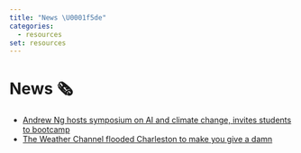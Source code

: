 ```yaml
---
title: "News \U0001f5de"
categories:
  - resources
set: resources
---
```


# News 🗞

* [Andrew Ng hosts symposium on AI and climate change, invites students to bootcamp](https://www.stanforddaily.com/2019/04/09/andrew-ng-hosts-symposium-on-climate-change-ai/?fbclid=IwAR2UkUFraOJN3v-tQu8E1aoAipy8zPnK5HncsR40Vv2brdJwrIGIXs3NHJk)
* [The Weather Channel flooded Charleston to make you give a damn](https://www.wired.com/story/weather-channel-climate-change-immersive-mixed-reality/)
